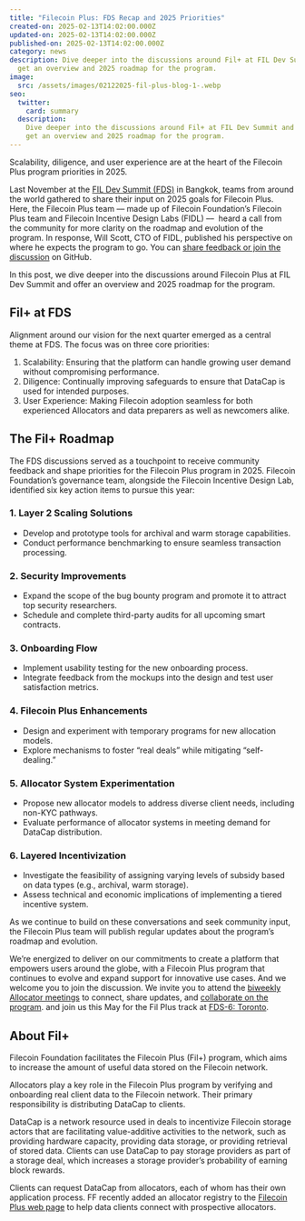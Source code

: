```yaml
---
title: "Filecoin Plus: FDS Recap and 2025 Priorities"
created-on: 2025-02-13T14:02:00.000Z
updated-on: 2025-02-13T14:02:00.000Z
published-on: 2025-02-13T14:02:00.000Z
category: news
description: Dive deeper into the discussions around Fil+ at FIL Dev Summit and
  get an overview and 2025 roadmap for the program.
image:
  src: /assets/images/02122025-fil-plus-blog-1-.webp
seo:
  twitter:
    card: summary
  description:
    Dive deeper into the discussions around Fil+ at FIL Dev Summit and
    get an overview and 2025 roadmap for the program.
---
```


Scalability, diligence, and user experience are at the heart of the Filecoin Plus program priorities in 2025. 

Last November at the [FIL Dev Summit (FDS)](https://www.fildev.io/FDS-5) in Bangkok, teams from around the world gathered to share their input on 2025 goals for Filecoin Plus. Here, the Filecoin Plus team –– made up of Filecoin Foundation’s Filecoin Plus team and Filecoin Incentive Design Labs (FIDL) ––  heard a call from the community for more clarity on the roadmap and evolution of the program. In response, Will Scott, CTO of FIDL, published his perspective on where he expects the program to go. You can [share feedback or join the discussion](https://github.com/filecoin-project/Allocator-Governance/discussions/261) on GitHub.

In this post, we dive deeper into the discussions around Filecoin Plus at FIL Dev Summit and offer an overview and 2025 roadmap for the program. 

## Fil+ at FDS

Alignment around our vision for the next quarter emerged as a central theme at FDS. The focus was on three core priorities:

1. Scalability: Ensuring that the platform can handle growing user demand without compromising performance.
2. Diligence: Continually improving safeguards to ensure that DataCap is used for intended purposes. 
3. User Experience: Making Filecoin adoption seamless for both experienced Allocators and data preparers as well as newcomers alike.

## The Fil+ Roadmap

The FDS discussions served as a touchpoint to receive community feedback and shape priorities for the Filecoin Plus program in 2025. Filecoin Foundation’s governance team, alongside the Filecoin Incentive Design Lab, identified six key action items to pursue this year:

### 1. Layer 2 Scaling Solutions

- Develop and prototype tools for archival and warm storage capabilities.
- Conduct performance benchmarking to ensure seamless transaction processing.

### 2. Security Improvements

- Expand the scope of the bug bounty program and promote it to attract top security researchers.
- Schedule and complete third-party audits for all upcoming smart contracts.

### 3. Onboarding Flow

- Implement usability testing for the new onboarding process.
- Integrate feedback from the mockups into the design and test user satisfaction metrics.

### 4. Filecoin Plus Enhancements

- Design and experiment with temporary programs for new allocation models.
- Explore mechanisms to foster “real deals” while mitigating “self-dealing.”

### 5. Allocator System Experimentation

- Propose new allocator models to address diverse client needs, including non-KYC pathways.
- Evaluate performance of allocator systems in meeting demand for DataCap distribution.

### 6. Layered Incentivization

- Investigate the feasibility of assigning varying levels of subsidy based on data types (e.g., archival, warm storage).
- Assess technical and economic implications of implementing a tiered incentive system.

As we continue to build on these conversations and seek community input, the Filecoin Plus team will publish regular updates about the program’s roadmap and evolution. 

We’re energized to deliver on our commitments to create a platform that empowers users around the globe, with a Filecoin Plus program that continues to evolve and expand support for innovative use cases. And we welcome you to join the discussion. We invite you to attend the [biweekly Allocator meetings](https://calendar.google.com/calendar/embed?src=c_k1gkfoom17g0j8c6bam6uf43j0%40group.calendar.google.com&ctz=America%2FLos_Angeles) to connect, share updates, and [collaborate on the program](https://youtube.com/playlist?list=PLp3zrT1ewY0kYN1hJpERMUxTCbFC4yZwN&feature=shared). and join us this May for the Fil Plus track at [FDS-6: Toronto](https://www.fildev.io/FDS-6).  

## About Fil+

Filecoin Foundation facilitates the Filecoin Plus (Fil+) program, which aims to increase the amount of useful data stored on the Filecoin network. 

Allocators play a key role in the Filecoin Plus program by verifying and onboarding real client data to the Filecoin network. Their primary responsibility is distributing DataCap to clients.

DataCap is a network resource used in deals to incentivize Filecoin storage actors that are facilitating value-additive activities to the network, such as providing hardware capacity, providing data storage, or providing retrieval of stored data. Clients can use DataCap to pay storage providers as part of a storage deal, which increases a storage provider’s probability of earning block rewards. 

Clients can request DataCap from allocators, each of whom has their own application process. FF recently added an allocator registry to the [Filecoin Plus web page](/filecoin-plus/allocators) to help data clients connect with prospective allocators.

